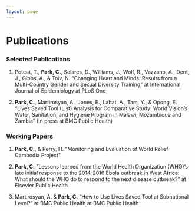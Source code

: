 ```yaml
---
layout: page
---
```


# Publications

### Selected Publications
1. Poteat, T., __Park, C.__, Solares, D., Williams, J., Wolf, R., Vazzano, A., Dent, J., Gibbs, A., & Toiv, N. “Changing Heart and Minds: Results from a Multi-Country Gender and Sexual Diversity Training” at International Journal of Epidemiology at PLoS One  

2. __Park, C.__, Martirosyan, A., Jones, E., Labat, A., Tam, Y., & Opong, E. “Lives Saved Tool (List) Analysis for Comparative Study: World Vision’s Water, Sanitation, and Hygiene Program in Malawi, Mozambique and Zambia” (In press at BMC Public Health)  

### Working Papers  
1. __Park, C.__, & Perry, H. "Monitoring and Evaluation of World Relief Cambodia Project"  

2. __Park, C.__ "Lessons learned from the World Health Organization (WHO)’s late initial response to the 2014-2016 Ebola outbreak in West Africa: What should the WHO do to respond to
the next disease outbreak?" at Elsevier Public Health

3. Martirosyan, A. & __Park, C.__ “How to Use Lives Saved Tool at Subnational Level?” at BMC Public Health at BMC Public Health  
